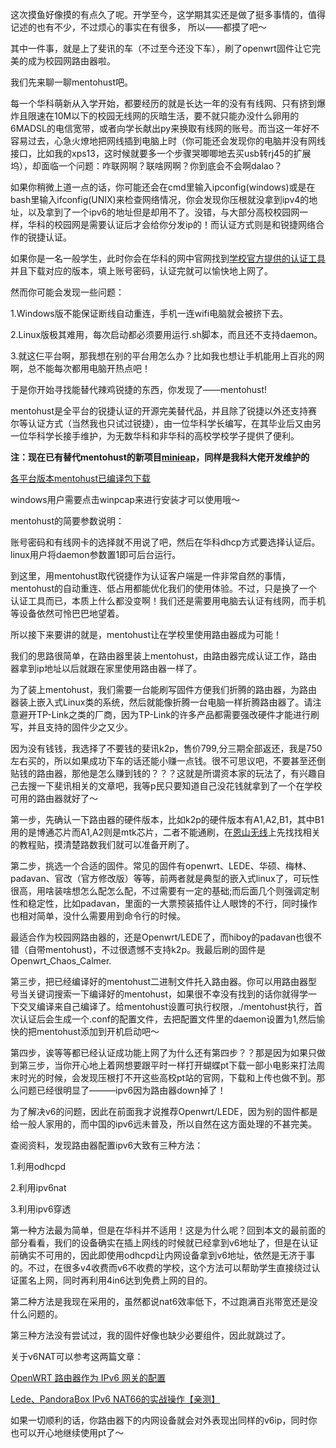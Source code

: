 这次摸鱼好像摸的有点久了呢。开学至今，这学期其实还是做了挺多事情的，值得记述的也有不少，不过烦心的事实在有很多， 所以——都摸了吧～

其中一件事，就是上了斐讯的车（不过至今还没下车），刷了openwrt固件让它完美的成为校园网路由器啦。

我们先来聊一聊mentohust吧。

每一个华科萌新从入学开始，都要经历的就是长达一年的没有有线网、只有挤到爆炸且限速在10M以下的校园无线网的灰暗生活，要不就只能办没什么卵用的6MADSL的电信宽带，或者向学长献出py来换取有线网的账号。而当这一年好不容易过去，心急火燎地把网线插到电脑上时（你可能还会发现你的电脑并没有网线接口，比如我的xps13，这时候就要多一个步骤哭唧唧地去买usb转rj45的扩展坞），却面临一个问题：咋联网啊？联啥网啊？你到底会不会啊dalao？

如果你稍微上道一点的话，你可能还会在cmd里输入ipconfig(windows)或是在bash里输入ifconfig(UNIX)来检查网络情况，你会发现你压根就没拿到ipv4的地址，以及拿到了一个ipv6的地址但是却用不了。没错，与大部分高校校园网一样，华科的校园网是需要认证后才会给你分发ip的！而认证方式则是和锐捷网络合作的锐捷认证。

如果你是一名一般学生，此时你会在华科的网中官网找到[学校官方提供的认证工具](http://ncc.hust.edu.cn/cyxz/rzkhd.htm)并且下载对应的版本，填上账号密码，认证完就可以愉快地上网了。

然而你可能会发现一些问题：

1.Windows版不能保证断线自动重连，手机一连wifi电脑就会被挤下去。

2.Linux版极其难用，每次启动都必须要用运行.sh脚本，而且还不支持daemon。

3.就这仨平台啊，那我想在别的平台用怎么办？比如我也想让手机能用上百兆的网啊，总不能每次都用电脑开热点吧！

于是你开始寻找能替代辣鸡锐捷的东西，你发现了——mentohust!

mentohust是全平台的锐捷认证的开源完美替代品，并且除了锐捷以外还支持赛尔等认证方式（当然我也只试过锐捷），由一位华科学长编写，在其毕业后又由另一位华科学长接手维护，为无数华科和非华科的高校学校学子提供了便利。

__注：现在已有替代mentohust的新项目[minieap](https://github.com/updateing/minieap)，同样是我科大佬开发维护的__

[各平台版本mentohust已编译包下载](https://code.google.com/archive/p/mentohust/downloads)

windows用户需要点击winpcap来进行安装才可以使用哦～

mentohust的简要参数说明：

账号密码和有线网卡的选择就不用说了吧，然后在华科dhcp方式要选择认证后。linux用户将daemon参数置1即可后台运行。

到这里，用mentohust取代锐捷作为认证客户端是一件非常自然的事情，mentohust的自动重连、低占用都能优化我们的使用体验。不过，只是换了一个认证工具而已，本质上什么都没变啊！我们还是需要用电脑去认证有线网，而手机等设备依然可怜巴巴地望着。

所以接下来要讲的就是，mentohust让在学校里使用路由器成为可能！

我们的思路很简单，在路由器里装上mentohust，由路由器完成认证工作，路由器拿到ip地址以后就跟在家里使用路由器一样了。

为了装上mentohust，我们需要一台能刷写固件方便我们折腾的路由器，为路由器装上嵌入式Linux类的系统，然后就能像折腾一台电脑一样折腾路由器了。请注意避开TP-Link之类的厂商，因为TP-Link的许多产品都需要强改硬件才能进行刷写，并且支持的固件少之又少。

因为没有钱钱，我选择了不要钱的斐讯k2p，售价799,分三期全部返还，我是750左右买的，所以如果成功下车的话还能小赚一点钱。很不可思议吧，不要甚至还倒贴钱的路由器，那他是怎么赚到钱的？？？这就是所谓资本家的玩法了，有兴趣自己去搜一下斐讯相关的文章吧，我等p民只要知道自己没花钱就拿到了一个在学校可用的路由器就好了～

第一步，先确认一下路由器的硬件版本，比如k2p的硬件版本有A1,A2,B1，其中B1用的是博通芯片而A1,A2则是mtk芯片，二者不能通刷，在[恩山无线](http://www.right.com.cn/)上先找找相关的教程贴，摸清楚路数我们就可以准备开刷了。

第二步，挑选一个合适的固件。常见的固件有openwrt、LEDE、华硕、梅林、padavan、官改（官方修改版）等等，前两者就是典型的嵌入式linux了，可玩性很高，用啥装啥想怎么配怎么配，不过需要有一定的基础;而后面几个则强调定制性和稳定性，比如padavan，里面的一大票预装插件让人眼馋的不行，同时操作也相对简单，没什么需要用到命令行的时候。

最适合作为校园网路由器的，还是Openwrt/LEDE了，而hiboy的padavan也很不错（自带mentohust)，不过很遗憾不支持k2p。我最后刷的固件是Openwrt_Chaos_Calmer.

第三步，把已经编译好的mentohust二进制文件托入路由器。你可以用路由器型号当关键词搜索一下编译好的mentohust，如果很不幸没有找到的话你就得学一下交叉编译来自己编译了。给mentohust设置可执行权限，./mentohust执行，首次认证后会生成一个.conf的配置文件，去把配置文件里的daemon设置为1,然后愉快的把mentohust添加到开机启动吧～

第四步，诶等等都已经认证成功能上网了为什么还有第四步？？那是因为如果只做到第三步，当你开心地上着网想要跟平时一样打开蝴蝶pt下载一部小电影来打法周末时光的时候，会发现压根打不开这些高校pt站的官网，下载和上传也做不到。那么问题已经很明显了———ipv6因为路由器down掉了！

为了解决v6的问题，因此在前面我才说推荐Openwrt/LEDE，因为别的固件都是给一般人家用的，而中国的ipv6远未普及，所以自然在这方面处理的不甚完美。

查阅资料，发现路由器配置ipv6大致有三种方法：

1.利用odhcpd

2.利用ipv6nat

3.利用ipv6穿透

第一种方法最为简单，但是在华科并不适用！这是为什么呢？回到本文的最前面的部分看看，我们的设备确实在插上网线的时候就已经拿到v6地址了，但是在认证前确实不可用的，因此即使用odhcpd让内网设备拿到v6地址，依然是无济于事的。不过，在很多v4收费而v6不收费的学校，这个方法可以帮助学生直接绕过认证匿名上网，同时再利用4in6达到免费上网的目的。

第二种方法是我现在采用的，虽然都说nat6效率低下，不过跑满百兆带宽还是没什么问题的。

第三种方法没有尝试过，我的固件好像也缺少必要组件，因此就跳过了。

关于v6NAT可以参考这两篇文章：

[OpenWRT 路由器作为 IPv6 网关的配置](https://github.com/tuna/ipv6.tsinghua.edu.cn/blob/master/openwrt.md)

[Lede、PandoraBox IPv6 NAT66的实战操作【亲测】](http://www.right.com.cn/forum/thread-253712-1-1.html)

如果一切顺利的话，你路由器下的内网设备就会对外表现出同样的v6ip，同时你也可以开心地继续使用pt了～
